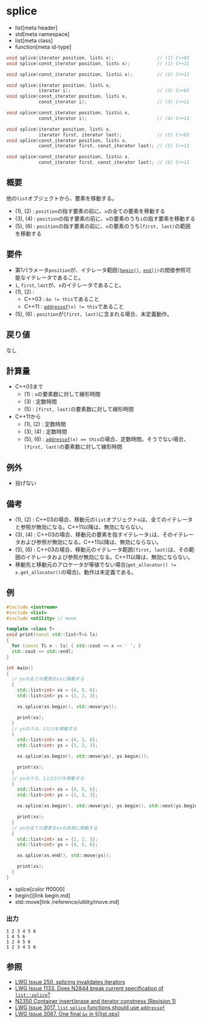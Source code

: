 # splice
* list[meta header]
* std[meta namespace]
* list[meta class]
* function[meta id-type]

```cpp
void splice(iterator position, list& x);                // (1) C++03
void splice(const_iterator position, list& x);          // (1) C++11

void splice(const_iterator position, list&& x);         // (2) C++11

void splice(iterator position, list& x,
            iterator i);                                // (3) C++03
void splice(const_iterator position, list& x,
            const_iterator i);                          // (3) C++11

void splice(const_iterator position, list&& x,
            const_iterator i);                          // (4) C++11

void splice(iterator position, list& x,
            iterator first, iterator last);             // (5) C++03
void splice(const_iterator position, list& x,
            const_iterator first, const_iterator last); // (5) C++11

void splice(const_iterator position, list&& x,
            const_iterator first, const_iterator last); // (6) C++11
```

## 概要
他の`list`オブジェクトから、要素を移動する。

- (1), (2) : `position`の指す要素の前に、`x`の全ての要素を移動する
- (3), (4) : `position`の指す要素の前に、`x`の要素のうち`i`の指す要素を移動する
- (5), (6) : `position`の指す要素の前に、`x`の要素のうち`[first, last)`の範囲を移動する


## 要件
- 第1パラメータ`position`が、イテレータ範囲`[`[`begin()`](begin.md)`,` [`end()`](end.md)`)`の間接参照可能なイテレータであること。
- `i`, `first`, `last`が、`x`のイテレータであること。
- (1), (2) :
    - C++03 : `&x != this`であること
    - C++11 : [`addressof`](/reference/memory/addressof.md)`(x) != this`であること
- (5), (6) : `position`が`[first, last)`に含まれる場合、未定義動作。


## 戻り値
なし


## 計算量
- C++03まで
    - (1) : `x`の要素数に対して線形時間
    - (3) : 定数時間
    - (5) : `[first, last)`の要素数に対して線形時間
- C++11から
    - (1), (2) : 定数時間
    - (3), (4) : 定数時間
    - (5), (6) : [`addressof`](/reference/memory/addressof.md)`(x) == this`の場合、定数時間。そうでない場合、`[first, last)`の要素数に対して線形時間


## 例外
- 投げない


## 備考
- (1), (2) : C++03の場合、移動元の`list`オブジェクト`x`は、全てのイテレータと参照が無効になる。C++11以降は、無効にならない。
- (3), (4) : C++03の場合、移動元の要素を指すイテレータ`i`は、そのイテレータおよび参照が無効になる。C++11以降は、無効にならない。
- (5), (6) : C++03の場合、移動元のイテレータ範囲`[first, last)`は、その範囲のイテレータおよび参照が無効になる。C++11以降は、無効にならない。
- 移動先と移動元のアロケータが等値でない場合(`get_allocator() != x.get_allocator()`の場合)、動作は未定義である。


## 例
```cpp example
#include <iostream>
#include <list>
#include <utility> // move

template <class T>
void print(const std::list<T>& ls)
{
  for (const T& x : ls) { std::cout << x << ' '; }
  std::cout << std::endl;
}

int main()
{
  // ysの全ての要素をxsに移動する
  {
    std::list<int> xs = {4, 5, 6};
    std::list<int> ys = {1, 2, 3};

    xs.splice(xs.begin(), std::move(ys));

    print(xs);
  }
  // ysのうち、1だけを移動する
  {
    std::list<int> xs = {4, 5, 6};
    std::list<int> ys = {1, 2, 3};

    xs.splice(xs.begin(), std::move(ys), ys.begin());

    print(xs);
  }
  // ysのうち、1と2だけを移動する
  {
    std::list<int> xs = {4, 5, 6};
    std::list<int> ys = {1, 2, 3};

    xs.splice(xs.begin(), std::move(ys), ys.begin(), std::next(ys.begin(), 2));

    print(xs);
  }
  // ysの全ての要素をxsの末尾に移動する
  {
    std::list<int> xs = {1, 2, 3};
    std::list<int> ys = {4, 5, 6};

    xs.splice(xs.end(), std::move(ys));

    print(xs);
  }
}
```
* splice[color ff0000]
* begin()[link begin.md]
* std::move[link /reference/utility/move.md]

### 出力
```
1 2 3 4 5 6 
1 4 5 6 
1 2 4 5 6 
1 2 3 4 5 6 
```

## 参照
- [LWG Issue 250. splicing invalidates iterators](http://www.open-std.org/jtc1/sc22/wg21/docs/lwg-defects.html#250)
- [LWG Issue 1133. Does N2844 break current specification of `list::splice`?](http://www.open-std.org/jtc1/sc22/wg21/docs/lwg-defects.html#1133)
- [N2350 Container insert/erase and iterator constness (Revision 1)](http://www.open-std.org/jtc1/sc22/wg21/docs/papers/2007/n2350.pdf)
- [LWG Issue 3017. `list` `splice` functions should use `addressof`](https://wg21.cmeerw.net/lwg/issue3017)
- [LWG Issue 3087. One final `&x` in §[list.ops]](https://wg21.cmeerw.net/lwg/issue3087)
